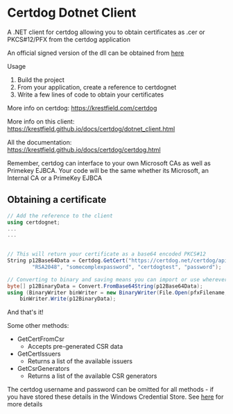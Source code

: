 # Certdog Dotnet Client
A .NET client for certdog allowing you to obtain certificates as .cer or PKCS#12/PFX from the certdog application  

An official signed version of the dll can be obtained from [here](https://krestfield.s3.eu-west-2.amazonaws.com/certdog/certdognet.dll)

Usage

1. Build the project
2. From your application, create a reference to certdognet
3. Write a few lines of code to obtain your certificates



More info on certdog: https://krestfield.com/certdog

More info on this client: https://krestfield.github.io/docs/certdog/dotnet_client.html

All the documentation: https://krestfield.github.io/docs/certdog/certdog.html



Remember, certdog can interface to your own Microsoft CAs as well as Primekey EJBCA. Your code will be the same whether its Microsoft, an Internal CA or a PrimeKey EJBCA



## Obtaining a certificate

```c#
// Add the reference to the client
using certdognet;
...
...    

    
// This will return your certificate as a base64 encoded PKCS#12
String p12Base64Data = Certdog.GetCert("https://certdog.net/certdog/api", "Certdog TLS", "CN=mydomain.com", 
		"RSA2048", "somecomplexpassword", "certdogtest", "password");

// Converting to binary and saving means you can import or use wherever you want
byte[] p12BinaryData = Convert.FromBase64String(p12Base64Data);
using (BinaryWriter binWriter = new BinaryWriter(File.Open(pfxFilename, FileMode.Create)))
	binWriter.Write(p12BinaryData);
```

And that's it!  

Some other methods:

* GetCertFromCsr
  * Accepts pre-generated CSR data
* GetCertIssuers
  * Returns a list of the available issuers
* GetCsrGenerators
  * Returns a list of the available CSR generators

The certdog username and password can be omitted for all methods - if you have stored these details in the Windows Credential Store.  See [here](https://krestfield.github.io/docs/certdog/dotnet_client.html) for more details

